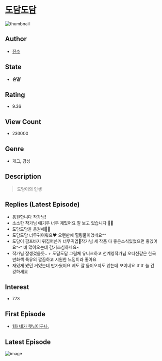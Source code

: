 # [도담도담](https://comic.naver.com/bestChallenge/list?titleId=740504)
![thumbnail](https://image-comic.pstatic.net/user_contents_data/challenge_comic/2020/10/13/232344/thumbnail_434x330fc5a7006_204f_485c_9429_b79c05a3a4f1_00005022.JPEG)

## Author
- [진수](https://comic.naver.com/artistTitle?id=232344)

## State
- ***완결***

## Rating
- 9.36

## View Count
- 230000

## Genre
- 개그, 감성

## Description
> 도담이의 인생

## Replies (Latest Episode)
- 응원합니다 작가님!
- 소소한 작가님 얘기두 너무 재밌어요 잘 보고 있습니다 💪🏻
- 도담도담을 응원해🌷🌈
- 도담도담 너무귀여워요♥ 오랜만에 힐링물이었네요^^
- 도담이 팜프바지 뒤집어쓴거 너무귀엽🤗작가님 세 작품 다 좋은소식있었으면 좋겠어요^-^ 비 많이오는데 감기조심하세요~
- 작가님 잘생겼을듯.. + 도담도담 그림체 유니크하고 천계영작가님 오디션같은 한국만화책 특유의 깔끔하고 시원한 느낌이라 좋아요
- 재밌게 봤던 거였는데 반가웠어요 베도 잘 들어오지도 않는데 보이네요 ㅎㅎ 늘 건강하세요

## Interest
- 773

## First Episode
- [1화 네가 햇님이구나.](https://comic.naver.com/bestChallenge/detail?titleId=740504&no=1)

## Latest Episode
![image](https://image-comic.pstatic.net/user_contents_data/challenge_comic/2023/05/04/232344/upload_4134693910095280436.jpeg)
